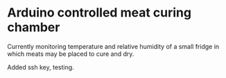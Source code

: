 # Arduino controlled meat curing chamber
Currently monitoring temperature and relative humidity of a small fridge in which meats may be placed to cure and dry.


Added ssh key, testing.
